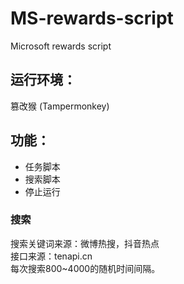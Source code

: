 # MS-rewards-script
Microsoft rewards script
## 运行环境：
  篡改猴 (Tampermonkey)

## 功能：
  - 任务脚本
  - 搜索脚本
  - 停止运行

  ### 搜索
  搜索关键词来源：微博热搜，抖音热点 \
  接口来源：tenapi.cn \
  每次搜索800~4000的随机时间间隔。

